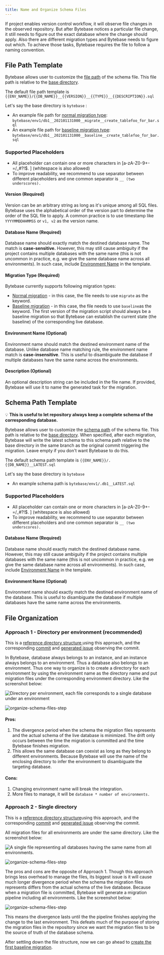 ```yaml
---
title: Name and Organize Schema Files
---
```


If project enables version control workflow, it will observe file changes in the observed repository. But after Bytebase notices a particular file change, it still needs to figure out the exact database where the change should apply. Also there are different migration types and Bytebase needs to figure out which. To achieve those tasks, Bytebase requires the file to follow a naming convention.

## File Path Template

Bytebase allows user to customize the [file path](/docs/accelerator/vcs-integration/enable-version-control-workflow#file-path-template-required-default-env_name-version-__-db_name-__-type-__-description-sql) of the schema file. This file path is relative to the [base directory](/docs/accelerator/vcs-integration/enable-version-control-workflow#base-directory-default-root-directory).

The default file path template is `{{ENV_NAME}}/{{DB_NAME}}__{{VERSION}}__{{TYPE}}__{{DESCRIPTION}}.sql`

Let's say the base directory is `bytebase` :

- An example file path for [normal migration type](/docs/concepts/migration-types#normal-migration): `bytebase/env1/db1__202101131000__migrate__create_tablefoo_for_bar.sql`
- An example file path for [baseline migration type](/docs/concepts/migration-types#baseline-migration): `bytebase/env1/db1__202101131000__baseline__create_tablefoo_for_bar.sql`

### Supported Placeholders

- All placeholder can contain one or more characters in \[a-zA-Z0-9+-=/\_#?!\$. ] (whitespace is also allowed)
- To improve readability, we recommend to use separator between different placeholders and one common separator is `__ (two underscores).`

#### Version (Required)

Version can be an arbitrary string as long as it's unique among all SQL files. Bytebase uses the alphabetical order of the version part to determine the order of the SQL file to apply. A common practice is to use timestamp like `YYYYMMDDHHMMSS` or `v1, v2` as the version name.

#### Database Name (Required)

Database name should exactly match the destined database name. The match is **case-sensitive.** However, this may still cause ambiguity if the project contains multiple databases with the same name (this is not uncommon in practice, e.g. we give the same database name across all environments). In such case, include [Environment Name](#environment-name-optional) in the template.

#### **Migration Type (Required)**

Bytebase currently supports following migration types:

- [Normal migration](/docs/concepts/migration-types#normal-migration) - in this case, the file needs to use `migrate` as the keyword.
- [Baseline migration](/docs/concepts/migration-types#baseline-migration) - in this case, the file needs to use `baseline`as the keyword. The first version of the migration script should always be a baseline migration so that Bytebase can establish the current state (the baseline) of the corresponding live database.

#### Environment Name (Optional)

Environment name should match the destined environment name of the database. Unlike database name matching rule, the environment name match is **case-insensitive**. This is useful to disambiguate the database if multiple databases have the same name across the environments.

#### Description (Optional)

An optional description string can be included in the file name. If provided, Bytebase will use it to name the generated task for the migration.

## Schema Path Template

💡 **This is useful to let repository always keep a complete schema of the corresponding database.**

Bytebase allows user to customize the [schema path](/docs/accelerator/vcs-integration/enable-version-control-workflow#schema-path-template-optional) of the schema file. This path is relative to the [base directory](/docs/accelerator/vcs-integration/enable-version-control-workflow#base-directory-default-root-directory). When specified, after each migration, Bytebase will write the latest schema to this schema path relative to the base directory in the same branch as the original commit triggering the migration. Leave empty if you don't want Bytebase to do this.

The default schema path template is `{{ENV_NAME}}/.{{DB_NAME}}__LATEST.sql`

Let's say the base directory is `bytebase`

- An example schema path is `bytebase/env1/.db1__LATEST.sql`

### Supported Placeholders

- All placeholder can contain one or more characters in \[a-zA-Z0-9+-=/\_#?!\$. ] (whitespace is also allowed)
- To improve readability, we recommend to use separator between different placeholders and one common separator is `__ (two underscores).`

#### Database Name (Required)

Database name should exactly match the destined database name. However, this may still cause ambiguity if the project contains multiple databases with the same name (this is not uncommon in practice, e.g. we give the same database name across all environments). In such case, include [Environment Name](#environment-name-optional) in the template.

#### Environment Name (Optional)

Environment name should exactly match the destined environment name of the database. This is useful to disambiguate the database if multiple databases have the same name across the environments.

## File Organization

### Approach 1 - Directory per environment (recommended)

This is a [reference directory structure ](https://gitlab.bytebase.com/bytebase-demo/blog/-/tree/master/bytebase) using this approach, and the corresponding [commit](http://gitlab.bytebase.com/bytebase-demo/blog/-/commit/d7f3b88b93c4d7f57b710980cdf92f72dcc4cd1e) and [generated issue](https://demo.bytebase.com/issue/create-user-post-comment-table-for-dev-environment-13004) observing the commit.

In Bytebase, database always belongs to an instance, and an instance always belongs to an environment. Thus a database also belongs to an environment. Thus one way to organize is to create a directory for each environment by using the environment name as the directory name and put migration files under the corresponding environment directory. Like the screenshot below:

![Directory per environment, each file corresponds to a single database under an environment](/static/docs/organize-schema-files-step1.png)

![organize-schema-files-step](/static/docs/organize-schema-files-step2.png)

#### Pros:

1. The divergence period when the schema the migration files represents and the actual schema of the live database is minimized. The drift only occurs between the time the migration is committed and the time Bytebase finishes migration.
2. This allows the same database can coexist as long as they belong to different environments. Because Bytebase will use the name of the enclosing directory to infer the environment to disambiguate the targeting database.

#### Cons:

1. Changing environment name will break the integration.
2. More files to manage, it will be `database * number of environments.`

### Approach 2 - Single directory

This is a [reference directory structure](https://gitlab.bytebase.com/bytebase-demo/shop/-/tree/master/bytebase)using this approach, and the corresponding [commit](https://gitlab.bytebase.com/bytebase-demo/shop/-/commit/da90a2510eccd051ad14e4b89ca904d733169a39#e72b3cb4f305192575394fd19d2e52e9378cb9ea) and [generated issue](https://demo.bytebase.com/issue/create-user-post-comment-table-for-dev-environment-13004) observing the commit.

All migration files for all environments are under the same directory. Like the screenshot below:

![A single file representing all databases having the same name from all environments.](/static/docs/organize-schema-files-step3.png)

![organize-schema-files-step](/static/docs/organize-schema-files-step4.png)

The pros and cons are the opposite of Approach 1. Though this approach brings less overhead to manage the files, its biggest issue is it will cause much longer divergence period when the schema the migration files represents differs from the actual schema of the live database. Because when a migration file is committed, Bytebase will generate a migration pipeline including all environments. Like the screenshot below:

![organize-schema-files-step](/static/docs/organize-schema-files-step5.png)

This means the divergence lasts until the the pipeline finishes applying the change to the last environment. This defeats much of the purpose of storing the migration files in the repository since we want the migration files to be the source of truth of the database schema.

After settling down the file structure, now we can go ahead to [create the first baseline migration](/docs/accelerator/vcs-integration/create-the-first-baseline-migration).
